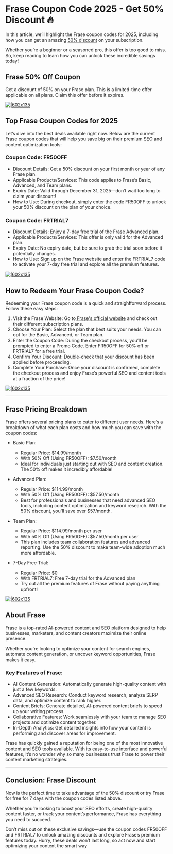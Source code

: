# Frase Coupon Code 2025 - Get 50% Discount 🔥

In this article, we’ll highlight the Frase coupon codes for 2025, including how you can get an amazing [50% discount](https://www.frase.io/pricing/?via=shadow) on your subscription.

Whether you’re a beginner or a seasoned pro, this offer is too good to miss. So, keep reading to learn how you can unlock these incredible savings today!

## Frase 50% Off Coupon

Get a discount of 50% on your Frase plan. This is a limited-time offer applicable on all plans. Claim this offer before it expires.

[![|602x135](https://lh7-rt.googleusercontent.com/docsz/AD_4nXf3cBFtL4yQt7vf4SUIVxC_2pb6C2VB_J4FP2E6WCHX-utjMXr7WNuhZwigsHlN907XBnYEgs_hkz_s5KEdtpQRRx_kVOxdBSDsKZGvMiUW7Sf6dI_jMe2yXPA3wvsBLeTmjkRIHg?key=a34mvdt4eUrji8EJ1ypu82cs)](https://www.frase.io/pricing/?via=shadow)

## Top Frase Coupon Codes for 2025

Let’s dive into the best deals available right now. Below are the current Frase coupon codes that will help you save big on their premium SEO and content optimization tools:

### Coupon Code: FR50OFF

* Discount Details: Get a 50% discount on your first month or year of any Frase plan.
* Applicable Products/Services: This code applies to Frase’s Basic, Advanced, and Team plans.
* Expiry Date: Valid through December 31, 2025—don’t wait too long to claim your discount!
* How to Use: During checkout, simply enter the code FR50OFF to unlock your 50% discount on the plan of your choice.

### Coupon Code: FRTRIAL7

* Discount Details: Enjoy a 7-day free trial of the Frase Advanced plan.
* Applicable Products/Services: This offer is only valid for the Advanced plan.
* Expiry Date: No expiry date, but be sure to grab the trial soon before it potentially changes.
* How to Use: Sign up on the Frase website and enter the FRTRIAL7 code to activate your 7-day free trial and explore all the premium features.

[![|602x135](https://lh7-rt.googleusercontent.com/docsz/AD_4nXfxJN-_R877n4TIDzizdmZTJjlkaRBfCv8OUk8LhoY6rGBmXQlpN-vRgP0ynvErZi_YrrVt-g_T-FROlFV7Bwns5lYhF7vwn9yMkBpfs-Sj9lmz7QQOK4qg5Xo52p1QSBofNr99iA?key=a34mvdt4eUrji8EJ1ypu82cs)](https://www.frase.io/pricing/?via=shadow)

## How to Redeem Your Frase Coupon Code?

Redeeming your Frase coupon code is a quick and straightforward process. Follow these easy steps:

1. Visit the Frase Website: Go to[ Frase's official website](https://www.frase.io/) and check out their different subscription plans.
2. Choose Your Plan: Select the plan that best suits your needs. You can opt for the Basic, Advanced, or Team plan.
3. Enter the Coupon Code: During the checkout process, you’ll be prompted to enter a Promo Code. Enter FR50OFF for 50% off or FRTRIAL7 for a free trial.
4. Confirm Your Discount: Double-check that your discount has been applied before proceeding.
5. Complete Your Purchase: Once your discount is confirmed, complete the checkout process and enjoy Frase’s powerful SEO and content tools at a fraction of the price!

[![|602x135](https://lh7-rt.googleusercontent.com/docsz/AD_4nXc6e1sLLNKaH4eXWgxKM7uNPw6Iwn9QSXkXyyAl-r0vN6-99ywqRMdys3DLhT9k4dwAPjbu2c3j_CH58U9TUP_Gr4GciST6_dbzq1FAkRhTPagkNmdPkmqP_Ujqn-h9d_HIcSwrUg?key=a34mvdt4eUrji8EJ1ypu82cs)](https://www.frase.io/pricing/?via=shadow)

---

## Frase Pricing Breakdown

Frase offers several pricing plans to cater to different user needs. Here’s a breakdown of what each plan costs and how much you can save with the coupon codes:

* Basic Plan:

  * Regular Price: $14.99/month
  * With 50% Off (Using FR50OFF): $7.50/month
  * Ideal for individuals just starting out with SEO and content creation. The 50% off makes it incredibly affordable!
* Advanced Plan:

  * Regular Price: $114.99/month
  * With 50% Off (Using FR50OFF): $57.50/month
  * Best for professionals and businesses that need advanced SEO tools, including content optimization and keyword research. With the 50% discount, you'll save over $57/month.
* Team Plan:

  * Regular Price: $114.99/month per user
  * With 50% Off (Using FR50OFF): $57.50/month per user
  * This plan includes team collaboration features and advanced reporting. Use the 50% discount to make team-wide adoption much more affordable.
* 7-Day Free Trial:

  * Regular Price: $0
  * With FRTRIAL7: Free 7-day trial for the Advanced plan
  * Try out all the premium features of Frase without paying anything upfront!

[![|602x135](https://lh7-rt.googleusercontent.com/docsz/AD_4nXeQZUKkQ-90rH78owqnJIoWj544Q3HJ2qeAAWGr3SjXOm0XdJ_C6vsUpFB9yZszNEVb2BSKMj2pkYixyZP0OutPvjc6Jib7-Ix55z-AaX_guDihCDZf1l3FdV4V0h_AYrZYVk3k9g?key=a34mvdt4eUrji8EJ1ypu82cs)](https://www.frase.io/pricing/?via=shadow)

## About Frase

Frase is a top-rated AI-powered content and SEO platform designed to help businesses, marketers, and content creators maximize their online presence.

Whether you're looking to optimize your content for search engines, automate content generation, or uncover keyword opportunities, Frase makes it easy.

### Key Features of Frase:

* AI Content Generation: Automatically generate high-quality content with just a few keywords.
* Advanced SEO Research: Conduct keyword research, analyze SERP data, and optimize content to rank higher.
* Content Briefs: Generate detailed, AI-powered content briefs to speed up your writing process.
* Collaborative Features: Work seamlessly with your team to manage SEO projects and optimize content together.
* In-Depth Analytics: Get detailed insights into how your content is performing and discover areas for improvement.

Frase has quickly gained a reputation for being one of the most innovative content and SEO tools available. With its easy-to-use interface and powerful features, it’s no wonder why so many businesses trust Frase to power their content marketing strategies.

---

## Conclusion: Frase Discount

Now is the perfect time to take advantage of the 50% discount or try Frase for free for 7 days with the coupon codes listed above.

Whether you’re looking to boost your SEO efforts, create high-quality content faster, or track your content’s performance, Frase has everything you need to succeed.

Don’t miss out on these exclusive savings—use the coupon codes FR50OFF and FRTRIAL7 to unlock amazing discounts and explore Frase’s premium features today. Hurry, these deals won’t last long, so act now and start optimizing your content the smart way
